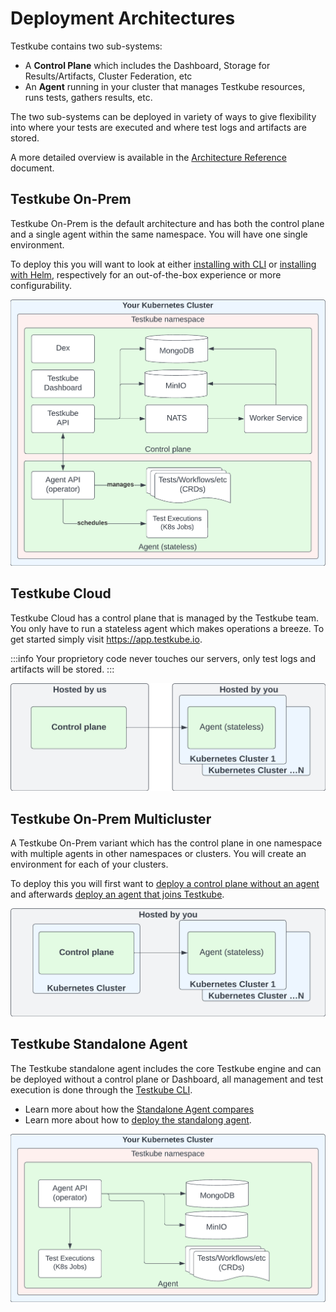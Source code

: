 # Deployment Architectures

Testkube contains two sub-systems:

- A **Control Plane** which includes the Dashboard, Storage for Results/Artifacts, Cluster Federation, etc
- An **Agent** running in your cluster that manages Testkube resources, runs tests, gathers results, etc.

The two sub-systems can be deployed in variety of ways to give flexibility into where your tests
are executed and where test logs and artifacts are stored.

A more detailed overview is available in the [Architecture Reference](../architecture) document.

## Testkube On-Prem

Testkube On-Prem is the default architecture and has both the control plane and a single agent within the same namespace. You will have one single environment.

To deploy this you will want to look at either [installing with CLI][install-cli] or [installing with Helm][install-helm], respectively for an out-of-the-box experience or more configurability.

![Deployment with single agent](../../img/architecture-default.jpeg)

## Testkube Cloud

Testkube Cloud has a control plane that is managed by the Testkube team.
You only have to run a stateless agent which makes operations a breeze.
To get started simply visit https://app.testkube.io.

:::info
Your proprietory code never touches our servers, only test logs and artifacts will be stored.
:::

![Deployment with managed control plane](../../img/architecture-managed.jpeg)

## Testkube On-Prem Multicluster

A Testkube On-Prem variant which has the control plane in one namespace with multiple agents in other namespaces or clusters. You will create an environment for each of your clusters.

To deploy this you will first want to [deploy a control plane without an agent][deploy-minimal] and afterwards [deploy an agent that joins Testkube][deploy-agent].

![Deployment with federated agents](../../img/architecture-federated.jpeg)

## Testkube Standalone Agent

The Testkube standalone agent includes the core Testkube engine and can be deployed without a 
control plane or Dashboard, all management and test execution is done through the [Testkube CLI](/articles/cli). 

- Learn more about how the [Standalone Agent compares](/articles/open-source-or-pro)
- Learn more about how to [deploy the standalong agent][deploy-standalone].

![Deployment with standalone agent](../../img/architecture-standalone.jpeg)

[cloud]: https://app.testkube.io/
[install-cli]: /articles/install/install-with-cli
[install-helm]: /articles/install/install-with-helm
[deploy-standalone]: /articles/install/standalone-agent
[deploy-minimal]: /articles/install/multi-cluster#deploy-a-control-plane-without-an-agent
[deploy-agent]: /articles/install/multi-cluster#deploy-an-agent-that-will-join-testkube
[deploy-demo]: /articles/install/install-with-cli#deploy-an-on-prem-demo
[testkube-repo]: https://github.com/kubeshop/testkube
